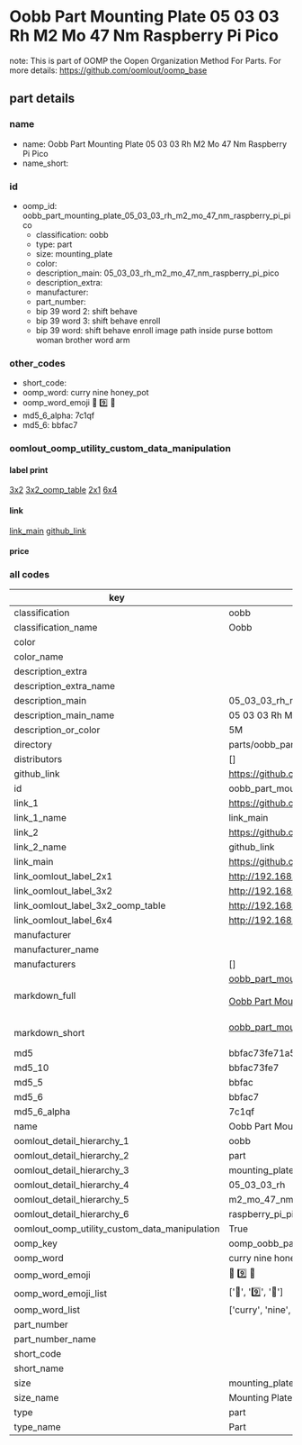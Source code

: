 # Oobb Part Mounting Plate 05 03 03 Rh M2 Mo 47 Nm Raspberry Pi Pico  

note: This is part of OOMP the Oopen Organization Method For Parts. For more details: https://github.com/oomlout/oomp_base

##  part details





### name
* name: Oobb Part Mounting Plate 05 03 03 Rh M2 Mo 47 Nm Raspberry Pi Pico
* name_short: 
### id
* oomp_id: oobb_part_mounting_plate_05_03_03_rh_m2_mo_47_nm_raspberry_pi_pico
  * classification: oobb
  * type: part
  * size: mounting_plate
  * color: 
  * description_main: 05_03_03_rh_m2_mo_47_nm_raspberry_pi_pico
  * description_extra: 
  * manufacturer: 
  * part_number: 
  * bip 39 word 2: shift behave
  * bip 39 word 3: shift behave enroll
  * bip 39 word: shift behave enroll image path inside purse bottom woman brother word arm

### other_codes
* short_code: 
* oomp_word: curry nine honey_pot
* oomp_word_emoji :curry: :nine: :honey_pot:
* md5_6_alpha: 7c1qf
* md5_6: bbfac7






### oomlout_oomp_utility_custom_data_manipulation
#### label print
[3x2](http://192.168.1.245:1112/?label=oomp%207c1qf)
[3x2_oomp_table](http://192.168.1.107:1112/?label=oomp%207c1qf)
[2x1](http://192.168.1.242:1112/?label=oomp%207c1qf)
[6x4](http://192.168.1.55:1112/?label=oomp%207c1qf)    

#### link

[link_main](https://github.com/oomlout/oomlout_oomp_current_version_messy/tree/main/parts/oobb_part_mounting_plate_05_03_03_rh_m2_mo_47_nm_raspberry_pi_pico) [github_link](https://github.com/oomlout/oomlout_oomp_part_src/tree/main/parts/oobb_part_mounting_plate_05_03_03_rh_m2_mo_47_nm_raspberry_pi_pico)                             

#### price







### all codes 
| key | value |  
| --- | --- |  
| classification | oobb |  
| classification_name | Oobb |  
| color |  |  
| color_name |  |  
| description_extra |  |  
| description_extra_name |  |  
| description_main | 05_03_03_rh_m2_mo_47_nm_raspberry_pi_pico |  
| description_main_name | 05 03 03 Rh M2 Mo 47 Nm Raspberry Pi Pico |  
| description_or_color | 5M |  
| directory | parts/oobb_part_mounting_plate_05_03_03_rh_m2_mo_47_nm_raspberry_pi_pico |  
| distributors | [] |  
| github_link | https://github.com/oomlout/oomlout_oomp_part_src/tree/main/parts/oobb_part_mounting_plate_05_03_03_rh_m2_mo_47_nm_raspberry_pi_pico |  
| id | oobb_part_mounting_plate_05_03_03_rh_m2_mo_47_nm_raspberry_pi_pico |  
| link_1 | https://github.com/oomlout/oomlout_oomp_current_version_messy/tree/main/parts/oobb_part_mounting_plate_05_03_03_rh_m2_mo_47_nm_raspberry_pi_pico |  
| link_1_name | link_main |  
| link_2 | https://github.com/oomlout/oomlout_oomp_part_src/tree/main/parts/oobb_part_mounting_plate_05_03_03_rh_m2_mo_47_nm_raspberry_pi_pico |  
| link_2_name | github_link |  
| link_main | https://github.com/oomlout/oomlout_oomp_current_version_messy/tree/main/parts/oobb_part_mounting_plate_05_03_03_rh_m2_mo_47_nm_raspberry_pi_pico |  
| link_oomlout_label_2x1 | http://192.168.1.242:1112/?label=oomp%207c1qf |  
| link_oomlout_label_3x2 | http://192.168.1.245:1112/?label=oomp%207c1qf |  
| link_oomlout_label_3x2_oomp_table | http://192.168.1.107:1112/?label=oomp%207c1qf |  
| link_oomlout_label_6x4 | http://192.168.1.55:1112/?label=oomp%207c1qf |  
| manufacturer |  |  
| manufacturer_name |  |  
| manufacturers | [] |  
| markdown_full | [oobb_part_mounting_plate_05_03_03_rh_m2_mo_47_nm_raspberry_pi_pico](https://github.com/oomlout/oomlout_oomp_current_version_messy/tree/main/parts/oobb_part_mounting_plate_05_03_03_rh_m2_mo_47_nm_raspberry_pi_pico)<br>[](https://github.com/oomlout/oomlout_oomp_current_version_messy/tree/main/parts/oobb_part_mounting_plate_05_03_03_rh_m2_mo_47_nm_raspberry_pi_pico)<br>[Oobb Part Mounting Plate 05 03 03 Rh M2 Mo 47 Nm Raspberry Pi Pico](https://github.com/oomlout/oomlout_oomp_current_version_messy/tree/main/parts/oobb_part_mounting_plate_05_03_03_rh_m2_mo_47_nm_raspberry_pi_pico)<br><br> |  
| markdown_short | [oobb_part_mounting_plate_05_03_03_rh_m2_mo_47_nm_raspberry_pi_pico](https://github.com/oomlout/oomlout_oomp_current_version_messy/tree/main/parts/oobb_part_mounting_plate_05_03_03_rh_m2_mo_47_nm_raspberry_pi_pico)<br><br> |  
| md5 | bbfac73fe71a55d1d4d0771496451e2e |  
| md5_10 | bbfac73fe7 |  
| md5_5 | bbfac |  
| md5_6 | bbfac7 |  
| md5_6_alpha | 7c1qf |  
| name | Oobb Part Mounting Plate 05 03 03 Rh M2 Mo 47 Nm Raspberry Pi Pico |  
| oomlout_detail_hierarchy_1 | oobb |  
| oomlout_detail_hierarchy_2 | part |  
| oomlout_detail_hierarchy_3 | mounting_plate |  
| oomlout_detail_hierarchy_4 | 05_03_03_rh |  
| oomlout_detail_hierarchy_5 | m2_mo_47_nm |  
| oomlout_detail_hierarchy_6 | raspberry_pi_pico |  
| oomlout_oomp_utility_custom_data_manipulation | True |  
| oomp_key | oomp_oobb_part_mounting_plate_05_03_03_rh_m2_mo_47_nm_raspberry_pi_pico |  
| oomp_word | curry nine honey_pot |  
| oomp_word_emoji | :curry: :nine: :honey_pot: |  
| oomp_word_emoji_list | [':curry:', ':nine:', ':honey_pot:'] |  
| oomp_word_list | ['curry', 'nine', 'honey_pot'] |  
| part_number |  |  
| part_number_name |  |  
| short_code |  |  
| short_name |  |  
| size | mounting_plate |  
| size_name | Mounting Plate |  
| type | part |  
| type_name | Part |  
